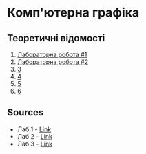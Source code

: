 # Комп'ютерна графіка

## Теоретичні відомості
1. [Лабораторна робота #1](info/lab-1.md)
2. [Лабораторна робота #2](info/lab-2.md)
3. [3]()
4. [4]()
5. [5]()
6. [6]()




## Sources
 - Лаб 1 - [Link](https://github.com/gebeto/other-projects/tree/master/lab-1-computer-graphics)
 - Лаб 2 - [Link]()
 - Лаб 3 - [Link]()

